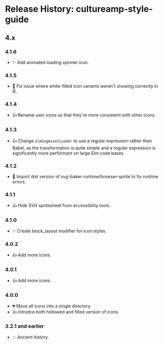 # Release History: cultureamp-style-guide

## 4.x

### 4.1.6

- ✨ Add animated loading spinner icon.

### 4.1.5

- 🐛 Fix issue where white-filled icon variants weren't showing correctly in IE.

### 4.1.4

- 👍 Rename user icons so that they're more consistent with other icons.

### 4.1.3

- 👍 Change `elmSvgAssetLoader` to use a regular expression rather than Babel, as
the transformation is quite simple and a regular expression is significantly more
performant on large Elm code bases.

### 4.1.2

- 🐛 Import dist version of svg-baker-runtime/browser-sprite to fix runtime errors.

### 4.1.1

- 👍 Hide SVG spritesheet from accessibility tools.

### 4.1.0

- ✨ Create block_layout modifier for icon styles.

### 4.0.2

- 👍 Add more icons.

### 4.0.1

- 👍 Add more icons.

### 4.0.0

- 💔 Move all icons into a single directory.
- 👍 Introdce both hollowed and filled version of icons.

### 3.2.1 and earlier

- ✨ Ancient history.
